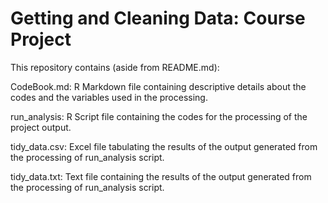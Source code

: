 # Getting and Cleaning Data: Course Project

This repository contains (aside from README.md):

CodeBook.md: R Markdown file containing descriptive details about the codes and the variables used in the processing.

run_analysis: R Script file containing the codes for the processing of the project output.

tidy_data.csv: Excel file tabulating the results of the output generated from the processing of run_analysis script.

tidy_data.txt: Text file containing the results of the output generated from the processing of run_analysis script.
